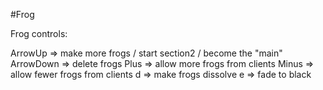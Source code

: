 #Frog

Frog controls: 

ArrowUp => make more frogs / start section2 / become the "main" 
ArrowDown => delete frogs
Plus => allow more frogs from clients 
Minus => allow fewer frogs from clients 
d => make frogs dissolve
e => fade to black 